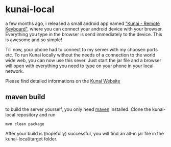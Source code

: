 # kunai-local

a few months ago, i released a small android app named ["Kunai - Remote Keyboard"](http://kunai-keyboard.net/), where you can connect your android device with your browser. Everything you type in the browser is send immediately to the device. This is awesome and so simple!

Till now, your phone had to connect to my server with my choosen ports etc. 
To run Kunai locally without the needs of a connection to the world wide web, you can now use this sever. Just start the jar file and a browser will open with everything you need to type on your phone in your local network.

Please find detailed informations on the [Kunai Website](http://kunai-keyboard.net/local.php)

## maven build

to build the server yourself, you only need [maven](http://maven.apache.org/) installed. Clone the kunai-local repository and run 

````
mvn clean package
````

After your build is (hopefully) successful, you will find an all-in jar file in the kunai-local/target folder.




